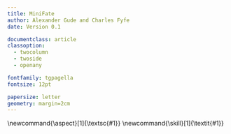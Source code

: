 ```yaml
---
title: MiniFate
author: Alexander Gude and Charles Fyfe
date: Version 0.1

documentclass: article
classoption:
  - twocolumn
  - twoside
  - openany

fontfamily: tgpagella
fontsize: 12pt

papersize: letter
geometry: margin=2cm
---
```


\newcommand{\aspect}[1]{\textsc{#1}}
\newcommand{\skill}[1]{\textit{#1}}
